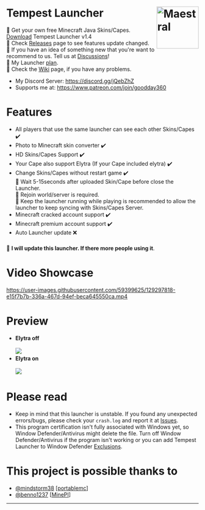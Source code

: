 # Tempest Launcher <img src="https://i.imgur.com/1wfpYd5.png" align="right" title="Maestral" width="110" height="110">
🔰 Get your own free Minecraft Java Skins/Capes. [Download](https://github.com/GoodDay360/Tempest-Launcher/releases/download/1.4/Tempest-Launcher_1.4.exe) Tempest Launcher v1.4  
🔰 Check [Releases](https://github.com/GoodDay360/Tempest-Launcher/releases) page to see features update changed.  
🔰 If you have an idea of something new that you're want to recommend to us. Tell us at [Discussions](https://github.com/GoodDay360/Tempest-Launcher/discussions/categories/ideas)!  
🔰 My Launcher [plan](https://github.com/users/GoodDay360/projects/1).  
🔰 Check the [Wiki](https://github.com/GoodDay360/Tempest-Launcher/wiki/Tempest-Launcher-Wiki) page, if you have any problems.  
- My Discord Server: https://discord.gg/jQebZhZ  
- Supports me at: https://www.patreon.com/join/goodday360  

###
# Features
- All players that use the same launcher can see each other Skins/Capes ✔️
- Photo to Minecraft skin converter ✔️
- HD Skins/Capes Support ✔️
- Your Cape also support Elytra (If your Cape included elytra) ✔️
- Change Skins/Capes without restart game ✔️  
🔰 Wait 5-15seconds after uploaded Skin/Cape before close the Launcher.  
🔰 Rejoin world/server is required.  
🔰 Keep the launcher running while playing is recommended to allow the launcher to keep syncing with Skins/Capes Server. 
- Minecraft cracked account support ✔️
- Minecraft premium account support ✔️ 
- Auto Launcher update ❌
### <Update>
💜 **I will update this launcher. If there more people using it**.
# Video Showcase
<https://user-images.githubusercontent.com/59399625/129297818-e15f7b7b-336a-467d-94ef-beca645550ca.mp4>
# Preview
- **Elytra off**<br /><br /><img src="https://i.imgur.com/y2VGLdP.png">
- **Elytra on**<br /><br /><img src="https://i.imgur.com/O05TjVz.png">
# Please read
- Keep in mind that this launcher is unstable. If you found any unexpected errors/bugs,
please check your `crash.log` and report it at [Issues](https://github.com/GoodDay360/Tempest-Launccher/issues).
- This program certification isn't fully associated with Windows yet, so Window Defender/Antivirus might delete the file. Turn off Window Defender/Antivirus if the program isn't working or you can add Tempest Launcher to Window Defender [Exclusions](https://github.com/GoodDay360/Tempest-Launcher/wiki/Tempest-Launcher-Wiki#add-tempest-launcher-to-window-defender-exclusions).
# This project is possible thanks to
- [@mindstorm38](https://github.com/mindstorm38) [[portablemc](https://github.com/mindstorm38/portablemc)]
- [@benno1237](https://github.com/benno1237) [[MinePI](https://github.com/benno1237/MinePI)]
***

